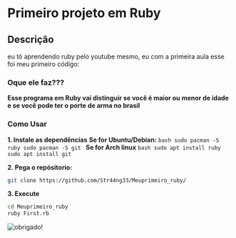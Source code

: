 # Primeiro projeto em Ruby

## Descrição

eu tô aprendendo ruby pelo youtube mesmo, eu com a primeira aula esse foi meu primeiro código:

### Oque ele faz???

**Esse programa em Ruby vai distinguir se você é maior ou menor de idade 
e se você pode ter o porte de arma no brasil**

### Como Usar
**1. Instale as dependências**
    **Se for Ubuntu/Debian:**
    ```bash
    sudo pacman -S ruby
    sudo pacman -S git
    ```
    **Se for Arch linux**
    ```bash
      sudo apt install ruby
      sudo apt install git
      ```

**2. Pega o repósitorio:**
  ```bash
  git clone https://github.com/Str44ng33/Meuprimeiro_ruby/
  ```
**3. Execute**
```bash
cd Meuprimeiro_ruby
ruby First.rb
```

![obrigado!](https://arquivo.devmedia.com.br/noticias/artigos/artigo_padroes-arquiteturais-em-ruby_38761.png)

